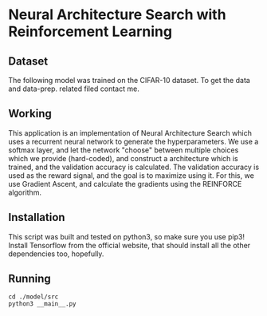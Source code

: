 # Neural Architecture Search with Reinforcement Learning
## Dataset

The following model was trained on the CIFAR-10 dataset. To get the data and data-prep. related filed contact me.

## Working
This application is an implementation of Neural Architecture Search which uses a recurrent neural network to generate the hyperparameters. We use a softmax layer, and let the network "choose" between multiple choices which we provide (hard-coded), and construct a architecture which is trained, and the validation accuracy is calculated. The validation accuracy is used as the reward signal, and the goal is to maximize using it. For this, we use Gradient Ascent, and calculate the gradients using the REINFORCE algorithm. 

## Installation
This script was built and tested on python3, so make sure you use pip3!
Install Tensorflow from the official website, that should install all the other dependencies too, hopefully.

## Running 
```shell
cd ./model/src
python3 __main__.py
```
